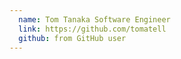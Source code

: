 ```yaml
---
  name: Tom Tanaka Software Engineer
  link: https://github.com/tomatell
  github: from GitHub user
---
```

